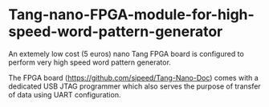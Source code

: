 # Tang-nano-FPGA-module-for-high-speed-word-pattern-generator
An extemely low cost (5 euros) nano Tang FPGA board is configured to perform very high speed word pattern generator.

The FPGA board (https://github.com/sipeed/Tang-Nano-Doc) comes with a dedicated USB JTAG programmer which also serves the purpose of transfer of data using UART configuration.
